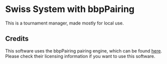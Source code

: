 # Swiss System with bbpPairing
This is a tournament manager, made mostly for local use.

## Credits
This software uses the bbpPairing pairing engine, which can be found [here](https://github.com/BieremaBoyzProgramming/bbpPairings). Please check their licensing information if you want to use this software.  
